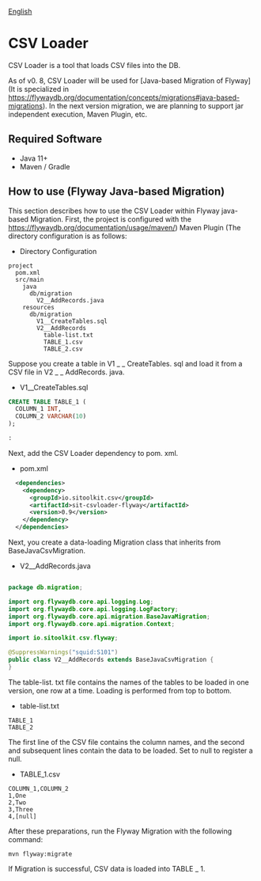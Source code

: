 [English](README.md)

# CSV Loader

CSV Loader is a tool that loads CSV files into the DB.

As of v0. 8, CSV Loader will be used for [Java-based Migration of Flyway] (It is specialized in https://flywaydb.org/documentation/concepts/migrations#java-based-migrations). In the next version migration, we are planning to support jar independent execution, Maven Plugin, etc.



## Required Software

- Java 11+
- Maven / Gradle

## How to use (Flyway Java-based Migration)

This section describes how to use the CSV Loader within Flyway java-based Migration.
First, the project is configured with the https://flywaydb.org/documentation/usage/maven/) Maven Plugin (The directory configuration is as follows:

- Directory Configuration

```
project
  pom.xml
  src/main
    java
      db/migration
        V2__AddRecords.java
    resources
      db/migration
        V1__CreateTables.sql
        V2__AddRecords
          table-list.txt
          TABLE_1.csv
          TABLE_2.csv
```


Suppose you create a table in V1 _ _ CreateTables. sql and load it from a CSV file in V2 _ _ AddRecords. java.

- V1__CreateTables.sql

```sql
CREATE TABLE TABLE_1 (
  COLUMN_1 INT,
  COLUMN_2 VARCHAR(10)
);

:
```



Next, add the CSV Loader dependency to pom. xml.

- pom.xml

```xml
  <dependencies>
    <dependency>
      <groupId>io.sitoolkit.csv</groupId>
      <artifactId>sit-csvloader-flyway</artifactId>
      <version>0.9</version>
    </dependency>
  </dependencies>
```


Next, you create a data-loading Migration class that inherits from BaseJavaCsvMigration.

- V2__AddRecords.java

```java

package db.migration;

import org.flywaydb.core.api.logging.Log;
import org.flywaydb.core.api.logging.LogFactory;
import org.flywaydb.core.api.migration.BaseJavaMigration;
import org.flywaydb.core.api.migration.Context;

import io.sitoolkit.csv.flyway;

@SuppressWarnings("squid:S101")
public class V2__AddRecords extends BaseJavaCsvMigration {  
}
```

The table-list. txt file contains the names of the tables to be loaded in one version, one row at a time. Loading is performed from top to bottom.

- table-list.txt

```
TABLE_1
TABLE_2
```


The first line of the CSV file contains the column names, and the second and subsequent lines contain the data to be loaded.
Set to null to register a null.

- TABLE_1.csv

```csv
COLUMN_1,COLUMN_2
1,One
2,Two
3,Three
4,[null]
```


After these preparations, run the Flyway Migration with the following command:

```
mvn flyway:migrate
```


If Migration is successful, CSV data is loaded into TABLE _ 1.